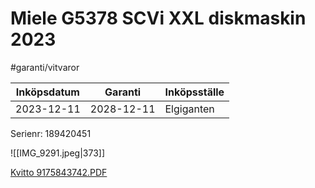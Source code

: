 # Miele G5378 SCVi XXL diskmaskin 2023
#garanti/vitvaror

| Inköpsdatum | Garanti    | Inköpsställe |
|-------------|------------|--------------|
| 2023-12-11  | 2028-12-11 | Elgiganten   |

Serienr: 189420451

![[IMG_9291.jpeg|373]]

[Kvitto 9175843742.PDF](Miele%20G5378%20SCVi%20XXL%20diskmaskin%202023/Kvitto%209175843742.PDF)<!-- {"preview":"true","embed":"true","width":373} -->